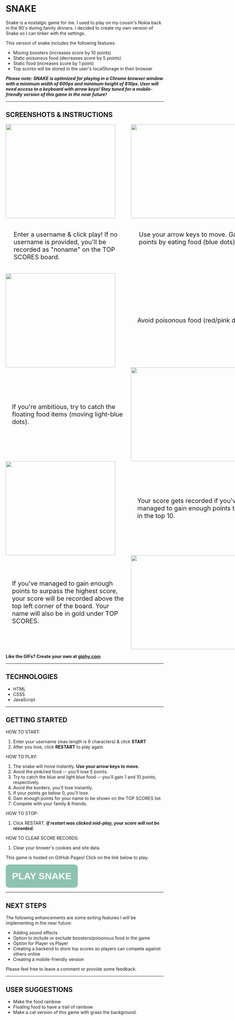 # **SNAKE**

Snake is a nostalgic game for me. I used to play on my cousin's Nokia back in the 90's during family dinners. I decided to create my own version of Snake so I can tinker with the settings.

This version of snake includes the following features:
* Moving boosters (increases score by 10 points)
* Static poisonous food (decreases score by 5 points)
* Static food (increases score by 1 point)
* Top scores will be stored in the user's localStorage in their browser

***Please note: SNAKE is optimized for playing in a Chrome browser window with a minimum width of 600px and minimum height of 810px. User will need access to a keyboard with arrow keys! Stay tuned for a mobile-friendly version of this game in the near future!***

<hr>

## **SCREENSHOTS & INSTRUCTIONS**

<div style="display:flex; flex-wrap: wrap; width: 800px; justify-content: space-around;">
<img style="flex: 0 0 50%; width: 350px; height: 300px;" src="https://media.giphy.com/media/00DephsKWdKTWQJFDK/giphy.gif">
<img style="flex: 0 0 50%; width: 350px; height: 300px;" src="https://media.giphy.com/media/ZyzunZN5Xt8h1glO7V/giphy.gif">
<p style="display: inline-block; padding: 20px; font-size: 20px; width: 350px;"> Enter a username & click play! If no username is provided, you'll be recorded as "noname" on the TOP SCORES board.</p>
<p style="display: inline-block; padding: 20px; font-size: 20px; width: 350px;"> Use your arrow keys to move. Gain points by eating food (blue dots).</p></td>
<img style="flex: 0 0 50%; width: 350px; height: 300px;" src="https://media.giphy.com/media/D3NrE5G94LZzDL3wLK/giphy.gif">
<div style="display: flex; align-items: center; flex: 0 0 50%; width: 350px; height: 300px;"><p style="padding: 20px; font-size: 20px;"> Avoid poisonous food (red/pink dots). </p></div>
<div style="display: flex; align-items: center; justify-content: right;flex: 0 0 50%; width: 350px; height: 300px;"><p style="padding: 20px; font-size: 20px;"> If you're ambitious, try to catch the floating food items (moving light-blue dots).</p></div>
<img style="flex: 0 0 50%; width: 350px; height: 300px;" src="https://media.giphy.com/media/bEwRHZcHvzB6Nj3t2D/giphy.gif">

<img style="flex: 0 0 50%; width: 350px; height: 300px;" src="https://media.giphy.com/media/yLq8eZAy82QzYI9HCV/giphy.gif">
<div style="display: flex; align-items: center; flex: 0 0 50%; width: 350px; height: 300px;"><p style="padding: 20px; font-size: 20px;"> Your score gets recorded if you've managed to gain enough points to be in the top 10.  </p></div>
<div style="display: flex; align-items: center; justify-content: right;flex: 0 0 50%; width: 350px; height: 300px;"><p style="padding: 20px; font-size: 20px;"> If you've managed to gain enough points to surpass the highest score, your score will be recorded above the top left corner of the board. Your name will also be in gold under TOP SCORES. </p></div>
<img style="flex: 0 0 50%; width: 350px; height: 300px;" src="https://media.giphy.com/media/tqRQ2tQqkoTtc7CebU/giphy.gif">
</div>

<strong>Like the GIFs? Create your own at <a href="https://giphy.com/">giphy.com</a></strong>

<hr>

## **TECHNOLOGIES**

* HTML
* CSSS
* JavaScript

<hr>
<h2><strong>GETTING STARTED</strong></h2>

HOW TO START:
1. Enter your username (max length is 6 characters) & click **START**
2. After you lose, click **RESTART** to play again.

HOW TO PLAY:
1. The snake will move instantly. **Use your arrow keys to move.**
2. Avoid the pink/red food -- you'll lose 5 points.
3. Try to catch the blue and light blue food -- you'll gain 1 and 10 points, respectively.
4. Avoid the borders, you'll lose instantly. 
5. If your points go below 0, you'll lose.
6. Gain enough points for your name to be shown on the TOP SCORES list. 
7. Compete with your family & friends.  

HOW TO STOP:
1. Click RESTART. ***If restart was clicked mid-play, your score will not be recorded.***

HOW TO CLEAR SCORE RECORDS:
1. Clear your brower's cookies and site data.


This game is hosted on GitHub Pages! 
Click on the link below to play.

<button style="padding: 20px; font-size: 30px; border-radius: 10px; background-color: #8EC3B0; border: none;" ><strong><a style="color: white; text-decoration: none;" href="https://vanessaycui.github.io/snake-game/">PLAY SNAKE</a></strong></button>


<hr>

## **NEXT STEPS**

The following enhancements are some exiting features I will be implementing in the near future:
* Adding sound effects
* Option to include or exclude boosters/poisonous food in the game
* Option for Player vs Player
* Creating a backend to store top scores so players can compete against others online
* Creating a mobile-friendly version 

Please feel free to leave a comment or provide some feedback.

<hr>

## **USER SUGGESTIONS**

* Make the food rainbow
* Floating food to have a trail of rainbow
* Make a cat version of this game with grass the background.



